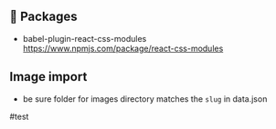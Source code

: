 ## 🚀 Packages

- babel-plugin-react-css-modules
  https://www.npmjs.com/package/react-css-modules

## Image import
- be sure folder for images directory matches the `slug` in data.json

#test 


